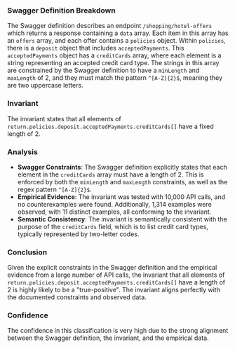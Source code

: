 ### Swagger Definition Breakdown
The Swagger definition describes an endpoint `/shopping/hotel-offers` which returns a response containing a `data` array. Each item in this array has an `offers` array, and each offer contains a `policies` object. Within `policies`, there is a `deposit` object that includes `acceptedPayments`. This `acceptedPayments` object has a `creditCards` array, where each element is a string representing an accepted credit card type. The strings in this array are constrained by the Swagger definition to have a `minLength` and `maxLength` of 2, and they must match the pattern `^[A-Z]{2}$`, meaning they are two uppercase letters.

### Invariant
The invariant states that all elements of `return.policies.deposit.acceptedPayments.creditCards[]` have a fixed length of 2.

### Analysis
- **Swagger Constraints**: The Swagger definition explicitly states that each element in the `creditCards` array must have a length of 2. This is enforced by both the `minLength` and `maxLength` constraints, as well as the regex pattern `^[A-Z]{2}$`.
- **Empirical Evidence**: The invariant was tested with 10,000 API calls, and no counterexamples were found. Additionally, 1,314 examples were observed, with 11 distinct examples, all conforming to the invariant.
- **Semantic Consistency**: The invariant is semantically consistent with the purpose of the `creditCards` field, which is to list credit card types, typically represented by two-letter codes.

### Conclusion
Given the explicit constraints in the Swagger definition and the empirical evidence from a large number of API calls, the invariant that all elements of `return.policies.deposit.acceptedPayments.creditCards[]` have a length of 2 is highly likely to be a "true-positive". The invariant aligns perfectly with the documented constraints and observed data.

### Confidence
The confidence in this classification is very high due to the strong alignment between the Swagger definition, the invariant, and the empirical data.
